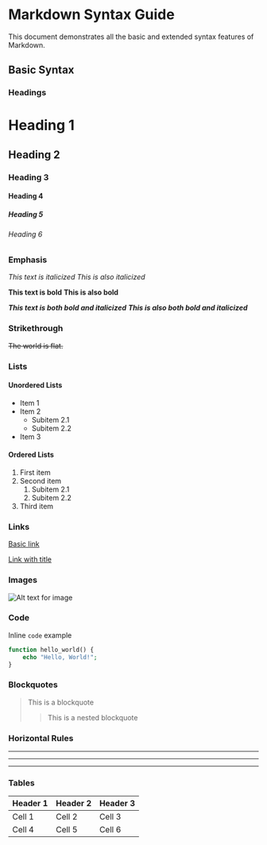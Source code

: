 # Markdown Syntax Guide

This document demonstrates all the basic and extended syntax features of Markdown.

## Basic Syntax

### Headings

# Heading 1
## Heading 2
### Heading 3
#### Heading 4
##### Heading 5
###### Heading 6

### Emphasis

*This text is italicized*
_This is also italicized_

**This text is bold**
__This is also bold__

***This text is both bold and italicized***
___This is also both bold and italicized___

### Strikethrough

~~The world is flat.~~

### Lists

#### Unordered Lists

* Item 1
* Item 2
  * Subitem 2.1
  * Subitem 2.2
* Item 3

#### Ordered Lists

1. First item
2. Second item
   1. Subitem 2.1
   2. Subitem 2.2
3. Third item

### Links

[Basic link](https://www.example.com)

[Link with title](https://www.example.com "Example Website")

### Images

![Alt text for image](https://example.com/image.jpg "Image title")

### Code

Inline `code` example

```php
function hello_world() {
    echo "Hello, World!";
}
```

### Blockquotes

> This is a blockquote
> 
> > This is a nested blockquote

### Horizontal Rules

---

***

___

### Tables

| Header 1 | Header 2 | Header 3 |
|----------|----------|----------|
| Cell 1   | Cell 2   | Cell 3   |
| Cell 4   | Cell 5   | Cell 6   |
